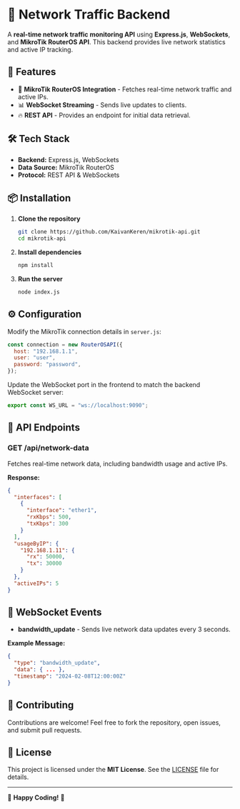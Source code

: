 # 🚀 Network Traffic Backend

A **real-time network traffic monitoring API** using **Express.js**, **WebSockets**, and **MikroTik RouterOS API**. This backend provides live network statistics and active IP tracking.

## 📡 Features

- 🔗 **MikroTik RouterOS Integration** - Fetches real-time network traffic and active IPs.
- 📊 **WebSocket Streaming** - Sends live updates to clients.
- 🔥 **REST API** - Provides an endpoint for initial data retrieval.

## 🛠️ Tech Stack

- **Backend:** Express.js, WebSockets
- **Data Source:** MikroTik RouterOS
- **Protocol:** REST API & WebSockets

## 📦 Installation

1. **Clone the repository**

   ```sh
   git clone https://github.com/KaivanKeren/mikrotik-api.git
   cd mikrotik-api
   ```

2. **Install dependencies**

   ```sh
   npm install
   ```

3. **Run the server**

   ```sh
   node index.js
   ```

## ⚙️ Configuration

Modify the MikroTik connection details in `server.js`:

```js
const connection = new RouterOSAPI({
  host: "192.168.1.1",
  user: "user",
  password: "password",
});
```

Update the WebSocket port in the frontend to match the backend WebSocket server:

```ts
export const WS_URL = "ws://localhost:9090";
```

## 🔗 API Endpoints

### **GET /api/network-data**

Fetches real-time network data, including bandwidth usage and active IPs.

**Response:**

```json
{
  "interfaces": [
    {
      "interface": "ether1",
      "rxKbps": 500,
      "txKbps": 300
    }
  ],
  "usageByIP": {
    "192.168.1.11": {
      "rx": 50000,
      "tx": 30000
    }
  },
  "activeIPs": 5
}
```

## 📡 WebSocket Events

- **bandwidth\_update** - Sends live network data updates every 3 seconds.

**Example Message:**

```json
{
  "type": "bandwidth_update",
  "data": { ... },
  "timestamp": "2024-02-08T12:00:00Z"
}
```

## 🤝 Contributing

Contributions are welcome! Feel free to fork the repository, open issues, and submit pull requests.

## 📜 License

This project is licensed under the **MIT License**. See the [LICENSE](./LICENSE) file for details.

---

🚀 **Happy Coding!** 🎉